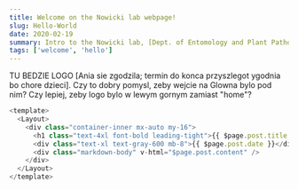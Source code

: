 ```yaml
---
title: Welcome on the Nowicki lab webpage!
slug: Hello-World
date: 2020-02-19
summary: Intro to the Nowicki lab, [Dept. of Entomology and Plant Pathology at University of Tennessee](https://epp.tennessee.edu).
tags: ['welcome', 'hello']
---
```


TU BEDZIE LOGO [Ania sie zgodzila; termin do konca przyszlegot ygodnia bo chore dzieci]. Czy to dobry pomysl, zeby wejcie na Glowna bylo pod nim? Czy lepiej, zeby logo bylo w lewym gornym zamiast "home"?



```js
<template>
  <Layout>
    <div class="container-inner mx-auto my-16">
      <h1 class="text-4xl font-bold leading-tight">{{ $page.post.title }}</h1>
      <div class="text-xl text-gray-600 mb-8">{{ $page.post.date }}</div>
      <div class="markdown-body" v-html="$page.post.content" />
    </div>
  </Layout>
</template>
```
